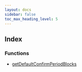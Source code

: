 ```yaml
---
layout: docs
sidebar: false
toc_max_heading_level: 5
---
```


## Index

### Functions

- [getDefaultConfirmPeriodBlocks](functions/getDefaultConfirmPeriodBlocks.md)
